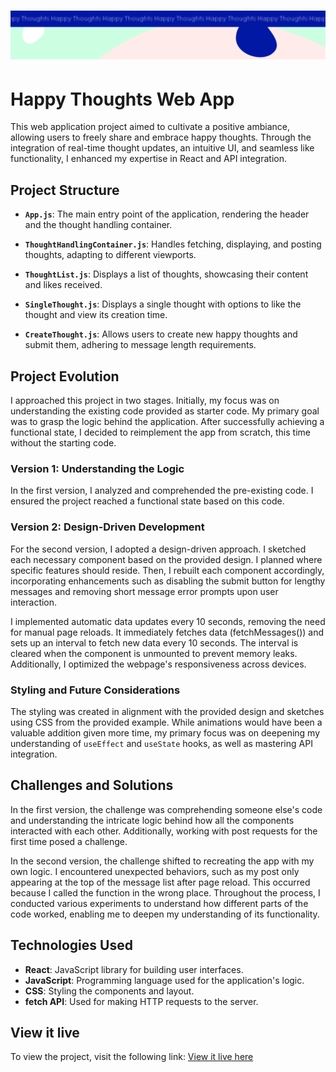 <h1 align="center">
  <a href="">
    <img src="/src/assets/happy-thoughts.svg" alt="Project Banner Image">
  </a>
</h1>

# Happy Thoughts Web App

This web application project aimed to cultivate a positive ambiance, allowing users to freely share and embrace happy thoughts. Through the integration of real-time thought updates, an intuitive UI, and seamless like functionality, I enhanced my expertise in React and API integration.

## Project Structure

- **`App.js`**: The main entry point of the application, rendering the header and the thought handling container.
  
- **`ThoughtHandlingContainer.js`**: Handles fetching, displaying, and posting thoughts, adapting to different viewports.

- **`ThoughtList.js`**: Displays a list of thoughts, showcasing their content and likes received.

- **`SingleThought.js`**: Displays a single thought with options to like the thought and view its creation time.

- **`CreateThought.js`**: Allows users to create new happy thoughts and submit them, adhering to message length requirements.

## Project Evolution

I approached this project in two stages. Initially, my focus was on understanding the existing code provided as starter code. My primary goal was to grasp the logic behind the application. After successfully achieving a functional state, I decided to reimplement the app from scratch, this time without the starting code.

### Version 1: Understanding the Logic

In the first version, I analyzed and comprehended the pre-existing code. I ensured the project reached a functional state based on this code.

### Version 2: Design-Driven Development

For the second version, I adopted a design-driven approach. I sketched each necessary component based on the provided design. I planned where specific features should reside. Then, I rebuilt each component accordingly, incorporating enhancements such as disabling the submit button for lengthy messages and removing short message error prompts upon user interaction.

I implemented automatic data updates every 10 seconds, removing the need for manual page reloads. It immediately fetches data (fetchMessages()) and sets up an interval to fetch new data every 10 seconds. The interval is cleared when the component is unmounted to prevent memory leaks. Additionally, I optimized the webpage's responsiveness across devices.

### Styling and Future Considerations

The styling was created in alignment with the provided design and sketches using CSS from the provided example. While animations would have been a valuable addition given more time, my primary focus was on deepening my understanding of `useEffect` and `useState` hooks, as well as mastering API integration.

## Challenges and Solutions

In the first version, the challenge was comprehending someone else's code and understanding the intricate logic behind how all the components interacted with each other. Additionally, working with post requests for the first time posed a challenge.

In the second version, the challenge shifted to recreating the app with my own logic. I encountered unexpected behaviors, such as my post only appearing at the top of the message list after page reload. This occurred because I called the function in the wrong place. Throughout the process, I conducted various experiments to understand how different parts of the code worked, enabling me to deepen my understanding of its functionality.

## Technologies Used

- **React**: JavaScript library for building user interfaces.
- **JavaScript**: Programming language used for the application's logic.
- **CSS**: Styling the components and layout.
- **fetch API**: Used for making HTTP requests to the server.

## View it live
To view the project, visit the following link:
[View it live here](https://project-happy-thoughts-veronica.netlify.app/)

